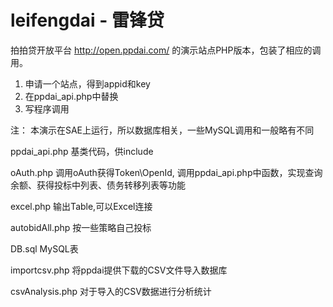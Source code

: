 # leifengdai - 雷锋贷

拍拍贷开放平台 http://open.ppdai.com/ 的演示站点PHP版本，包装了相应的调用。

1. 申请一个站点，得到appid和key
2. 在ppdai_api.php中替换
3. 写程序调用

注：
本演示在SAE上运行，所以数据库相关，一些MySQL调用和一般略有不同

ppdai_api.php 基类代码，供include

oAuth.php 调用oAuth获得Token\OpenId, 调用ppdai_api.php中函数，实现查询余额、获得投标中列表、债务转移列表等功能

excel.php 输出Table,可以Excel连接

autobidAll.php 按一些策略自己投标

DB.sql MySQL表


importcsv.php  将ppdai提供下载的CSV文件导入数据库

csvAnalysis.php	对于导入的CSV数据进行分析统计
